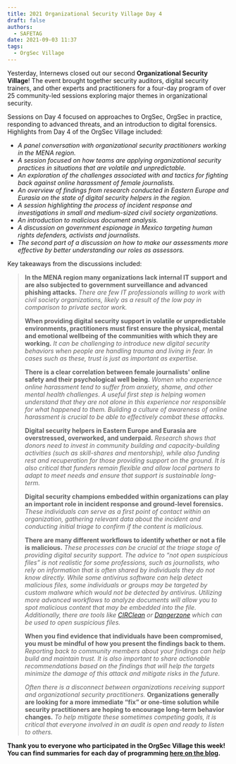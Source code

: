 ```yaml
---
title: 2021 Organizational Security Village Day 4
draft: false
authors:
  - SAFETAG
date: 2021-09-03 11:37
tags:
  - OrgSec Village
---
```

Yesterday, Internews closed out our second **Organizational Security Village**! The event brought together security auditors, digital security trainers, and other experts and practitioners for a four-day program of over 25 community-led sessions exploring major themes in organizational security.

Sessions on Day 4 focused on approaches to OrgSec, OrgSec in practice, responding to advanced threats, and an introduction to digital forensics. Highlights from Day 4 of the OrgSec Village included:

* *A panel conversation with organizational security practitioners working in the MENA region.*
* *A session focused on how teams are applying organizational security practices in situations that are volatile and unpredictable.*
* *An exploration of the challenges associated with and tactics for fighting back against online harassment of female journalists.*
* *An overview of findings from research conducted in Eastern Europe and Eurasia on the state of digital security helpers in the region.*
* *A session highlighting the process of incident response and investigations in small and medium-sized civil society organizations.*
* *An introduction to malicious document analysis.*
* *A discussion on government espionage in Mexico targeting human rights defenders, activists and journalists.*
* *The second part of a discussion on how to make our assessments more effective by better understanding our roles as assessors.*

Key takeaways from the discussions included:

> **In the MENA region many organizations lack internal IT support and are also subjected to government surveillance and advanced phishing attacks.** *There are few IT professionals willing to work with civil society organizations, likely as a result of the low pay in comparison to private sector work.*
>
> **When providing digital security support in volatile or unpredictable environments, practitioners must first ensure the physical, mental and emotional wellbeing of the communities with which they are working.** *It can be challenging to introduce new digital security behaviors when people are handling trauma and living in fear. In cases such as these, trust is just as important as expertise.*
>
> **There is a clear correlation between female journalists' online safety and their psychological well being.** *Women who experience online harassment tend to suffer from anxiety, shame, and other mental health challenges. A useful first step is helping women understand that they are not alone in this experience nor responsible for what happened to them. Building a culture of awareness of online harassment is crucial to be able to effectively combat these attacks.*
>
> **Digital security helpers in Eastern Europe and Eurasia are overstressed, overworked, and underpaid.** *Research shows that donors need to invest in community building and capacity-building activities (such as skill-shares and mentorship), while also funding rest and recuperation for those providing support on the ground. It is also critical that funders remain flexible and allow local partners to adapt to meet needs and ensure that support is sustainable long-term.*
>
> **Digital security champions embedded within organizations can play an important role in incident response and ground-level forensics.** *These individuals can serve as a first point of contact within an organization, gathering relevant data about the incident and conducting initial triage to confirm if the content is malicious.*
>
> **There are many different workflows to identify whether or not a file is malicious.** *These processes can be crucial at the triage stage of providing digital security support. The advice to “not open suspicious files” is not realistic for some professions, such as journalists, who rely on information that is often shared by individuals they do not know directly. While some antivirus software can help detect malicious files, some individuals or groups may be targeted by custom malware which would not be detected by antivirus. Utilizing more advanced workflows to analyze documents will allow you to spot malicious content that may be embedded into the file. Additionally, there are tools like [CIRClean](https://www.circl.lu/projects/CIRCLean/) or [Dangerzone](https://dangerzone.rocks/) which can be used to open suspicious files.*
>
> **When you find evidence that individuals have been compromised, you must be mindful of how you present the findings back to them.** *Reporting back to community members about your findings can help build and maintain trust. It is also important to share actionable recommendations based on the findings that will help the targets minimize the damage of this attack and mitigate risks in the future.*
>
> *Often there is a disconnect between organizations receiving support and organizational security practitioners.* **Organizations generally are looking for a more immediate “fix” or one-time solution while security practitioners are hoping to encourage long-term behavior changes.** *To help mitigate these sometimes competing goals, it is critical that everyone involved in an audit is open and ready to listen to others.*

**Thank you to everyone who participated in the OrgSec Village this week! You can find summaries for each day of programming [here on the blog](https://safetag.org/posts/).**